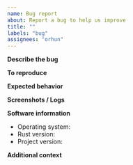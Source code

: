 ```yaml
---
name: Bug report
about: Report a bug to help us improve
title: ""
labels: "bug"
assignees: "orhun"
---
```


**Describe the bug**

<!--- A clear and concise description of what the bug is. -->

**To reproduce**

<!---
Steps to reproduce the behavior:
1. Build with '...' arguments
2. Run with '....' configuration options
3. See error
-->

**Expected behavior**

<!--- A clear and concise description of what you expected to happen. -->

**Screenshots / Logs**

<!--- If applicable, add screenshots to help explain your problem. -->

**Software information**

<!--- Please fill the following fields -->

- Operating system: <!--- e.g. Arch GNU/Linux x86_64 5.4.8-arch1-1 -->
- Rust version: <!--- e.g. rustc 1.60.0-nightly (e789f3a3a 2022-02-11) -->
- Project version: <!--- e.g. 0.1.0 -->

**Additional context**

<!--- Add any other context about the problem here. -->
